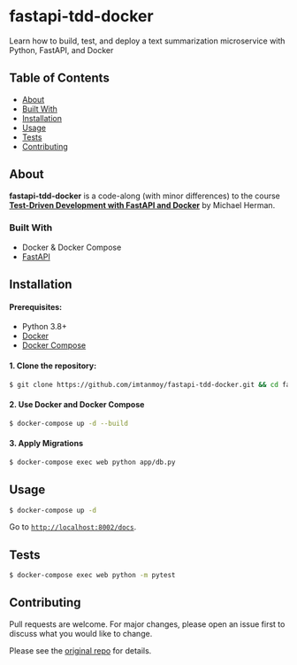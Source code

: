 # fastapi-tdd-docker
Learn how to build, test, and deploy a text summarization microservice with Python, FastAPI, and Docker


## Table of Contents

- [About](#about)
- [Built With](#built-with)
- [Installation](#installation)
- [Usage](#usage)
- [Tests](#tests)
- [Contributing](#contributing)

## About

**fastapi-tdd-docker** is a code-along (with minor differences) to the course **[Test-Driven Development with FastAPI and Docker][tddfastapi]** by Michael Herman.

### Built With

- Docker & Docker Compose
- [FastAPI](https://fastapi.tiangolo.com/)

## Installation

#### Prerequisites:

- Python 3.8+
- [Docker](https://www.docker.com/)
- [Docker Compose](https://docs.docker.com/compose/)

#### 1. Clone the repository:

```bash
$ git clone https://github.com/imtanmoy/fastapi-tdd-docker.git && cd fastapi-tdd-docker
```

#### 2. Use Docker and Docker Compose

```bash
$ docker-compose up -d --build
```

#### 3. Apply Migrations

```bash
$ docker-compose exec web python app/db.py
```

## Usage

```bash
$ docker-compose up -d
```

Go to [`http://localhost:8002/docs`](http://localhost:8002/docs).

## Tests

```bash
$ docker-compose exec web python -m pytest
```

## Contributing

Pull requests are welcome. For major changes, please open an issue first to discuss what you would like to change.

Please see the [original repo](https://github.com/testdrivenio/fastapi-tdd-docker) for details.

[tddfastapi]: https://testdriven.io/courses/tdd-fastapi/

